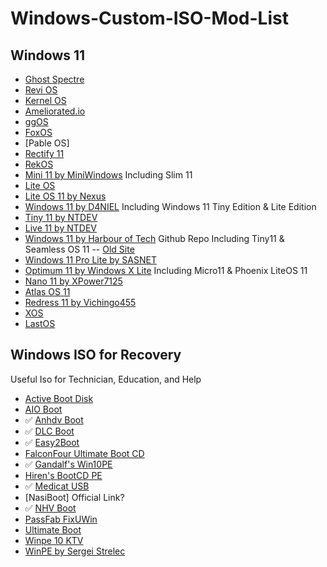 # Windows-Custom-ISO-Mod-List
## Windows 11 
- [Ghost Spectre](https://www.youtube.com/@GHOSTSPECTRE)
- [Revi OS](https://revi.cc/)
- [Kernel OS](https://github.com/Velytics/KernelOS)
- [Ameliorated.io](https://ameliorated.io/)
- [ggOS]()
- [FoxOS](https://theultimatefoxos.dev/)
- [Pable OS]
- [Rectify 11](https://github.com/Rectify11/Installer)
- [RekOS](https://github.com/Reknotic/RekOS)
- [Mini 11 by MiniWindows](https://github.com/mini-windows) Including Slim 11
- [Lite OS](https://github.com/LiteWinOS)
- [Lite OS 11 by Nexus](https://nexusliteos.blogspot.com/?m=1)
- [Windows 11 by D4NIEL](https://itsd4nny.wixsite.com/home/) Including Windows 11 Tiny Edition & Lite Edition
- [Tiny 11 by NTDEV](https://archive.org/details/tiny-11_202302)
- [Live 11 by NTDEV](https://archive.org/details/live-11-mbr)
- [Windows 11 by Harbour of Tech](https://github.com/neelkalpa/InnovPerch) Github Repo Including Tiny11 & Seamless OS 11
-- [Old Site](https://harbouroftech.blogspot.com/?m=1)
- [Windows 11 Pro Lite by SASNET](https://sasnet.ovh)
- [Optimum 11 by Windows X Lite](https://windowsxlite.com/) Including Micro11 & Phoenix LiteOS 11
- [Nano 11 by XPower7125](https://xpower7125.wixsite.com/nano11)
- [Atlas OS 11](https://atlasos.net/)
- [Redress 11 by Vichingo455](https://archive.org/details/Windows10.1)
- [XOS](https://github.com/imribiy)
- [LastOS](https://www.lastos.org/forum/index.php?forums/last11.212/)
## Windows ISO for Recovery
Useful Iso for Technician, Education, and Help
- [Active Boot Disk](https://www.boot-disk.com/index.html)
- [AIO Boot](https://www.aioboot.com/en/)
- ✅ [Anhdv Boot](https://anhdvboot.com/en/)
- ✅ [DLC Boot](https://dlcboot.com/)
- ✅ [Easy2Boot](https://easy2boot.xyz/)
- [FalconFour Ultimate Boot CD](http://falconfour.com/)
- ✅ [Gandalf's Win10PE](http://windowsmatters.com/)
- [Hiren's BootCD PE](https://www.hirensbootcd.org/)
- ✅ [Medicat USB](https://medicatusb.com/)
- [NasiBoot] Official Link?
- ✅ [NHV Boot](https://nhvboot.com/)
- [PassFab FixUWin](https://www.passfab.com/products/fix-windows.html)
- [Ultimate Boot](https://www.ultimatebootcd.com/)
- [Winpe 10 KTV](https://winpe10ktv.blogspot.com/)
- [WinPE by Sergei Strelec](https://sergeistrelec.name)
